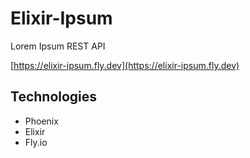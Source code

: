 # Elixir-Ipsum
Lorem Ipsum REST API

[https://elixir-ipsum.fly.dev](https://elixir-ipsum.fly.dev)

## Technologies
- Phoenix
- Elixir
- Fly.io
